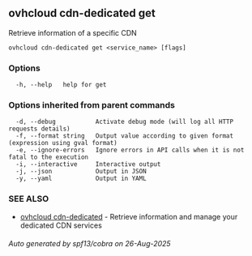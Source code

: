## ovhcloud cdn-dedicated get

Retrieve information of a specific CDN

```
ovhcloud cdn-dedicated get <service_name> [flags]
```

### Options

```
  -h, --help   help for get
```

### Options inherited from parent commands

```
  -d, --debug           Activate debug mode (will log all HTTP requests details)
  -f, --format string   Output value according to given format (expression using gval format)
  -e, --ignore-errors   Ignore errors in API calls when it is not fatal to the execution
  -i, --interactive     Interactive output
  -j, --json            Output in JSON
  -y, --yaml            Output in YAML
```

### SEE ALSO

* [ovhcloud cdn-dedicated](ovhcloud_cdn-dedicated.md)	 - Retrieve information and manage your dedicated CDN services

###### Auto generated by spf13/cobra on 26-Aug-2025
